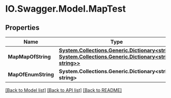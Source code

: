 # IO.Swagger.Model.MapTest
## Properties

Name | Type | Description | Notes
------------ | ------------- | ------------- | -------------
**MapMapOfString** | [**System.Collections.Generic.Dictionary&lt;string, System.Collections.Generic.Dictionary&lt;string, string&gt;&gt;**](System.Collections.Generic.Dictionary.md) |  | [optional] 
**MapOfEnumString** | **System.Collections.Generic.Dictionary&lt;string, string&gt;** |  | [optional] 

[[Back to Model list]](../README.md#documentation-for-models) [[Back to API list]](../README.md#documentation-for-api-endpoints) [[Back to README]](../README.md)

